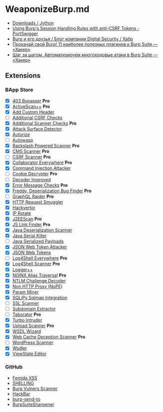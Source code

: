 WeaponizeBurp.md
==========

- [Downloads / Jython](https://www.jython.org/download.html)
- [Using Burp's Session Handling Rules with anti-CSRF Tokens - PortSwigger](https://portswigger.net/support/using-burp-suites-session-handling-rules-with-anti-csrf-tokens)
- [Burp и его друзья / Блог компании Digital Security / Хабр](https://habr.com/ru/company/dsec/blog/529088/)
- [Прокачай свой Burp! 11 наиболее полезных плагинов к Burp Suite — «Хакер»](https://xakep.ru/2018/08/23/burp-suite-plugins/)
- [Шаг за шагом. Автоматизируем многоходовые атаки в Burp Suite — «Хакер»](https://xakep.ru/2021/05/13/burp-stepper-intruder/)

## Extensions

### BApp Store

- [x] [403 Bypasser](https://portswigger.net/bappstore/444407b96d9c4de0adb7aed89e826122) **Pro**
- [x] [ActiveScan++](https://portswigger.net/bappstore/3123d5b5f25c4128894d97ea1acc4976) **Pro**
- [x] [Add Custom Header](https://portswigger.net/bappstore/807907f5380c4cb38748ef4fc1d8cdbc)
- [ ] [Additional CSRF Checks](https://portswigger.net/bappstore/2d12070c90cb4a0f91cde0b8927fd606)
- [x] [Additional Scanner Checks](https://portswigger.net/bappstore/a158fd3fc9394253be3aa0bc4c181d1f) **Pro**
- [x] [Attack Surface Detector](https://portswigger.net/bappstore/47027b96525d4353aea5844781894fb1)
- [x] [Autorize](https://portswigger.net/bappstore/f9bbac8c4acf4aefa4d7dc92a991af2f)
- [ ] [Autowasp](https://portswigger.net/bappstore/b89968942a3e4cab916b6c761beb2003)
- [x] [Backslash Powered Scanner](https://portswigger.net/bappstore/9cff8c55432a45808432e26dbb2b41d8) **Pro**
- [x] [CMS Scanner](https://portswigger.net/bappstore/1bf95d0be40c447b94981f5696b1a18e) **Pro**
- [ ] [CSRF Scanner](https://portswigger.net/bappstore/60f172f27a9b49a1b538ed414f9f27c3) **Pro**
- [x] [Collaborator Everywhere](https://portswigger.net/bappstore/2495f6fb364d48c3b6c984e226c02968) **Pro**
- [x] [Command Injection Attacker](https://portswigger.net/bappstore/33e4402eee514724b768c0342abadb8a)
- [ ] [Cookie Decrypter](https://portswigger.net/bappstore/76c500c3fdba4a37a6fca46fe18d8ada) **Pro**
- [ ] [Decoder Improved](https://portswigger.net/bappstore/0a05afd37da44adca514acef1cdde3b9)
- [x] [Error Message Checks](https://portswigger.net/bappstore/4f01db4b668c4126a68e4673df796f0f) **Pro**
- [x] [Freddy, Deserialization Bug Finder](https://portswigger.net/bappstore/ae1cce0c6d6c47528b4af35faebc3ab3) **Pro**
- [ ] [GraphQL Raider](https://portswigger.net/bappstore/4841f0d78a554ca381c65b26d48207e6) **Pro**
- [x] [HTTP Request Smuggler](https://portswigger.net/bappstore/aaaa60ef945341e8a450217a54a11646)
- [x] [Hackvertor](https://portswigger.net/bappstore/65033cbd2c344fbabe57ac060b5dd100)
- [x] [IP Rotate](https://portswigger.net/bappstore/2eb2b1cb1cf34cc79cda36f0f9019874)
- [x] [J2EEScan](https://portswigger.net/bappstore/7ec6d429fed04cdcb6243d8ba7358880) **Pro**
- [x] [JS Link Finder](https://portswigger.net/bappstore/0e61c786db0c4ac787a08c4516d52ccf) **Pro**
- [x] [Java Deserialization Scanner](https://portswigger.net/bappstore/228336544ebe4e68824b5146dbbd93ae)
- [x] [Java Serial Killer](https://portswigger.net/bappstore/afd8c03376f3461b804f39efae38f222)
- [ ] [Java Serialized Payloads](https://portswigger.net/bappstore/bc737909a5d742eab91544705c14d34f)
- [x] [JSON Web Token Attacker](https://portswigger.net/bappstore/82d6c60490b540369d6d5d01822bdf61)
- [x] [JSON Web Tokens](https://portswigger.net/bappstore/f923cbf91698420890354c1d8958fee6)
- [ ] [Log4Shell Everywhere](https://portswigger.net/bappstore/186be35f6e0d418eb1f6ecf1cc66a74d) **Pro**
- [x] [Log4Shell Scanner](https://portswigger.net/bappstore/b011be53649346dd87276bca41ce8e8f) **Pro**
- [x] [Logger++](https://portswigger.net/bappstore/470b7057b86f41c396a97903377f3d81)
- [x] [NGINX Alias Traversal](https://portswigger.net/bappstore/a5fdd2cdffa6410eb530de5a4c294d3a) **Pro**
- [x] [NTLM Challenge Decoder](https://portswigger.net/bappstore/30d095e075e64a109b8d12fc8281b5e3)
- [x] [Non HTTP Proxy (NoPE)](https://portswigger.net/bappstore/12e84399d46a408dbe970f181391f781)
- [x] [Param Miner](https://portswigger.net/bappstore/17d2949a985c4b7ca092728dba871943)
- [x] [SQLiPy Sqlmap Integration](https://portswigger.net/bappstore/f154175126a04bfe8edc6056f340f52e)
- [ ] [SSL Scanner](https://portswigger.net/bappstore/474b3c575a1a4584aa44dfefc70f269d)
- [ ] [Subdomain Extractor](https://portswigger.net/bappstore/eedcf9d22392458fa62f956f35bbcf49)
- [ ] [Taborator](https://portswigger.net/bappstore/c9c37e424a744aa08866652f63ee9e0f) **Pro**
- [x] [Turbo Intruder](https://portswigger.net/bappstore/9abaa233088242e8be252cd4ff534988)
- [x] [Upload Scanner](https://portswigger.net/bappstore/b2244cbb6953442cb3c82fa0a0d908fa) **Pro**
- [x] [WSDL Wizard](https://portswigger.net/bappstore/ef2f3f1a593d417987bb2ddded760aee)
- [x] [Web Cache Deception Scanner](https://portswigger.net/bappstore/7c1ca94a61474d9e897d307c858d52f0) **Pro**
- [ ] [WordPress Scanner](https://portswigger.net/bappstore/77a12b2966844f04bba032de5744cd35)
- [x] [Wsdler](https://portswigger.net/bappstore/594a49bb233748f2bc80a9eb18a2e08f)
- [x] [ViewState Editor](https://portswigger.net/bappstore/ba17d9fb487448b48368c22cb70048dc)

### GitHub

- [Femida XSS](https://github.com/wish-i-was/femida)
- [SHELLING](https://github.com/ewilded/shelling)
- [Burp Vulners Scanner](https://github.com/vulnersCom/burp-vulners-scanner)
- [HackBar](https://github.com/d3vilbug/HackBar)
- [burp-send-to](https://github.com/bytebutcher/burp-send-to)
- [BurpSuiteSharpener](https://github.com/mdsecresearch/BurpSuiteSharpener)
